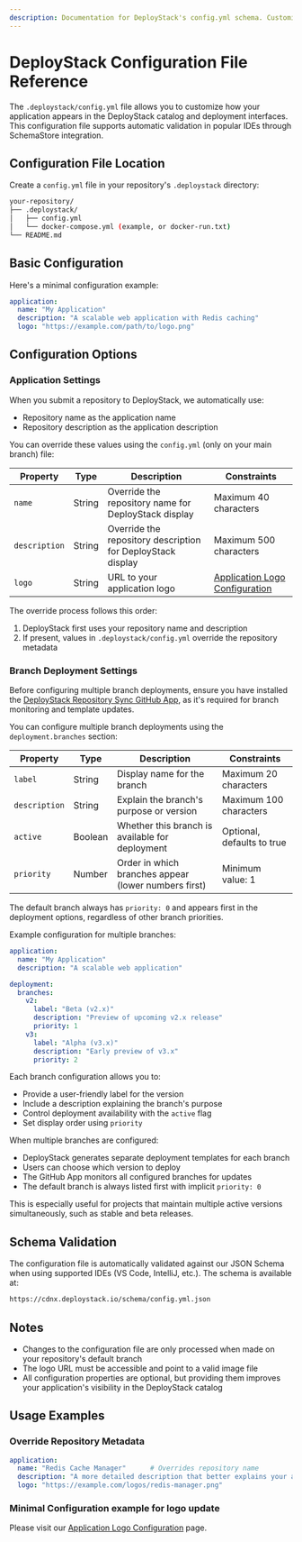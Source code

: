 ```yaml
---
description: Documentation for DeployStack's config.yml schema. Customize your application's presentation with automatic IDE validation and flexible repository metadata overrides.
---
```


# DeployStack Configuration File Reference

The `.deploystack/config.yml` file allows you to customize how your application appears in the DeployStack catalog and deployment interfaces. This configuration file supports automatic validation in popular IDEs through SchemaStore integration.

## Configuration File Location

Create a `config.yml` file in your repository's `.deploystack` directory:

```bash
your-repository/
├── .deploystack/
│   ├── config.yml
│   └── docker-compose.yml (example, or docker-run.txt)
└── README.md
```

## Basic Configuration

Here's a minimal configuration example:

```yaml
application:
  name: "My Application"
  description: "A scalable web application with Redis caching"
  logo: "https://example.com/path/to/logo.png"
```

## Configuration Options

### Application Settings

When you submit a repository to DeployStack, we automatically use:

- Repository name as the application name
- Repository description as the application description

You can override these values using the `config.yml` (only on your main branch) file:

| Property | Type | Description | Constraints |
|----------|------|-------------|-------------|
| `name` | String | Override the repository name for DeployStack display | Maximum 40 characters |
| `description` | String | Override the repository description for DeployStack display | Maximum 500 characters |
| `logo` | String | URL to your application logo | [Application Logo Configuration](/docs/deploystack/application-logo-configuration.md) |

The override process follows this order:

1. DeployStack first uses your repository name and description
2. If present, values in `.deploystack/config.yml` override the repository metadata

### Branch Deployment Settings

Before configuring multiple branch deployments, ensure you have installed the [DeployStack Repository Sync GitHub App](/docs/deploystack/github-application.md), as it's required for branch monitoring and template updates.

You can configure multiple branch deployments using the `deployment.branches` section:

| Property | Type | Description | Constraints |
|----------|------|-------------|-------------|
| `label` | String | Display name for the branch | Maximum 20 characters |
| `description` | String | Explain the branch's purpose or version | Maximum 100 characters |
| `active` | Boolean | Whether this branch is available for deployment | Optional, defaults to true |
| `priority` | Number | Order in which branches appear (lower numbers first) | Minimum value: 1 |

The default branch always has `priority: 0` and appears first in the deployment options, regardless of other branch priorities.

Example configuration for multiple branches:

```yaml
application:
  name: "My Application"
  description: "A scalable web application"

deployment:
  branches:
    v2:
      label: "Beta (v2.x)"
      description: "Preview of upcoming v2.x release"
      priority: 1
    v3:
      label: "Alpha (v3.x)"
      description: "Early preview of v3.x"
      priority: 2
```

Each branch configuration allows you to:

- Provide a user-friendly label for the version
- Include a description explaining the branch's purpose
- Control deployment availability with the `active` flag
- Set display order using `priority`

When multiple branches are configured:

- DeployStack generates separate deployment templates for each branch
- Users can choose which version to deploy
- The GitHub App monitors all configured branches for updates
- The default branch is always listed first with implicit `priority: 0`

This is especially useful for projects that maintain multiple active versions simultaneously, such as stable and beta releases.

## Schema Validation

The configuration file is automatically validated against our JSON Schema when using supported IDEs (VS Code, IntelliJ, etc.). The schema is available at:

```bash
https://cdnx.deploystack.io/schema/config.yml.json
```

## Notes

- Changes to the configuration file are only processed when made on your repository's default branch
- The logo URL must be accessible and point to a valid image file
- All configuration properties are optional, but providing them improves your application's visibility in the DeployStack catalog

## Usage Examples

### Override Repository Metadata

```yaml
application:
  name: "Redis Cache Manager"      # Overrides repository name
  description: "A more detailed description that better explains your application"  # Overrides repository description
  logo: "https://example.com/logos/redis-manager.png"
```

### Minimal Configuration example for logo update

Please visit our [Application Logo Configuration](/docs/deploystack/application-logo-configuration.md) page.
